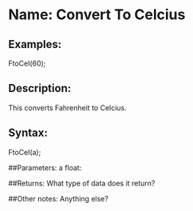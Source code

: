 # Name: Convert To Celcius

## Examples:
FtoCel(60);

## Description:
This converts Fahrenheit to Celcius.

## Syntax:
FtoCel(a);

##Parameters: 
a float: 

##Returns:
What type of data does it return?

##Other notes:
Anything else?

